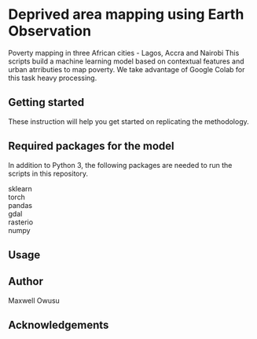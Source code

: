 # Deprived area mapping using Earth Observation

Poverty mapping in three African cities - Lagos, Accra and Nairobi
This scripts build a machine learning model based on contextual features and urban atrributies to map poverty. 
We take advantage of Google Colab for this task heavy processing. 

## Getting started
These instruction will help you get started on replicating the methodology. 

## Required packages for the model 
In addition to Python 3, the following packages are needed to run the scripts in this repository.

sklearn <br />
torch <br />
pandas <br />
gdal <br />
rasterio <br />
numpy <br />

## Usage

## Author
Maxwell Owusu 

## Acknowledgements 
